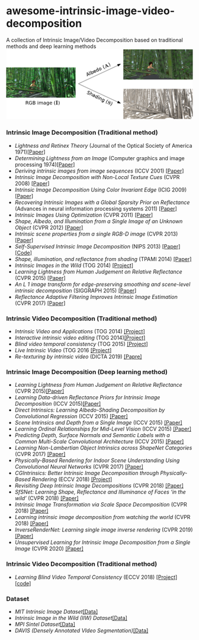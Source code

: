 # awesome-intrinsic-image-video-decomposition
A collection of Intrinsic Image/Video Decomposition based on traditional methods and deep learning methods
![avatar](https://github.com/Sharanranjit/Intrinsic-Image-Decomposition/blob/master/demo.png)

###  Intrinsic Image Decomposition (Traditional method)

* _Lightness and Retinex Theory_ (Journal of the Optical Society of America 1971)[[Paper]](https://www.osapublishing.org/josa/abstract.cfm?uri=josa-61-1-1)
* _Determining Lightness from an Image_ (Computer graphics and image processing 1974)[[Paper]](http://www.cnbc.cmu.edu/~tai/cp_papers/Horn_On_Lightness_OCR.pdf)
* _Deriving intrinsic images from image sequences_ (ICCV 2001) [[Paper]](https://courses.cs.washington.edu/courses/cse590b/02au/intrinsic.pdf)
* _Intrinsic Image Decomposition with Non-Local Texture Cues_ (CVPR 2008) [[Paper]](https://www.cs.sfu.ca/~pingtan/Papers/cvpr08.pdf)
* _Intrinsic Image Decomposition Using Color Invariant Edge_ (ICIG 2009) [[Paper]](https://ieeexplore.ieee.org/document/5437858)
* _Recovering Intrinsic Images with a Global Sparsity Prior on Reflectance_ (Advances in neural information processing systems 2011) [[Paper]](http://people.tuebingen.mpg.de/mkiefel/projects/intrinsic/nips11intrinsic.pdf)
* _Intrinsic Images Using Optimization_ (CVPR 2011) [[Paper]](https://ieeexplore.ieee.org/document/5995507)
* _Shape, Albedo, and Illumination from a Single Image of an Unknown Object_ (CVPR 2012) [[Paper]](https://www2.eecs.berkeley.edu/Research/Projects/CS/vision/reconstruction/BarronMalikCVPR2012.pdf)
* _Intrinsic scene properties from a single RGB-D image_ (CVPR 2013) [[Paper]](https://projet.liris.cnrs.fr/imagine/pub/proceedings/CVPR-2013/data/papers/4989a017.pdf)
* _Self-Supervised Intrinsic Image Decomposition_ (NIPS 2013) [[Paper]](https://arxiv.org/abs/1711.03678)[[Code]](https://github.com/JannerM/intrinsics-network)
* _Shape, illumination, and reflectance from shading_ (TPAMI 2014) [[Paper]](https://www2.eecs.berkeley.edu/Pubs/TechRpts/2013/EECS-2013-117.pdf)
* _Intrinsic Images in the Wild_ (TOG 2014) [[Project]](http://opensurfaces.cs.cornell.edu/intrinsic/)
* _Learning Lightness from Human Judgement on Relative Reflectance_ (CVPR 2015) [[Paper]](http://citeseerx.ist.psu.edu/viewdoc/download?doi=10.1.1.698.5035&rep=rep1&type=pdf)
* _An L 1 image transform for edge-preserving smoothing and scene-level intrinsic decomposition_ (SIGGRAPH 2015) [[Paper]](http://cseweb.ucsd.edu/~bisai/papers/SIGGRAPH15_IntrinsicDecomposition.pdf)
* _Reflectance Adaptive Filtering Improves Intrinsic Image Estimation_ (CVPR 2017) [[Paper]](https://arxiv.org/abs/1612.05062)


### Intrinsic Video Decomposition (Traditional method)
* _Intrinsic Video and Applications_ (TOG 2014) [[Project]](http://webdiis.unizar.es/~elenag/projects/SIG2014_intrinsicvideo/)
* _Interactive intrinsic video editing_ (TOG 2014)[[Project]](https://perso.liris.cnrs.fr/nicolas.bonneel/intrinsic.htm)
* _Blind video temporal consistency_ (TOG 2015) [[Project]](https://perso.liris.cnrs.fr/nicolas.bonneel/consistency/)
* _Live Intrinsic Video_ (TOG 2016 [[Project]](https://gvv.mpi-inf.mpg.de/projects/LiveIntrinsicVideo/)
* _Re-texturing by intrinsic video_ (DICTA 2019) [[Papre]](https://ieeexplore.ieee.org/document/5692608)

### Intrinsic Image Decomposition (Deep learning method)
* _Learning Lightness from Human Judgement on Relative Reflectance_ (CVPR 2015)[[Paper]](http://citeseerx.ist.psu.edu/viewdoc/download?doi=10.1.1.698.5035&rep=rep1&type=pdf)
* _Learning Data-driven Reflectance Priors for Intrinsic Image Decomposition_ (ICCV 2015)[[Paper]](https://people.eecs.berkeley.edu/~tinghuiz/papers/iccv15_lrp.pdf)
* _Direct Intrinsics: Learning Albedo-Shading Decomposition by Convolutional Regression_ (ICCV 2015) [[Paper]](https://arxiv.org/abs/1512.02311)
* _Scene Intrinsics and Depth from a Single Image_ (ICCV 2015) [[Paper]](http://www.icsi.berkeley.edu/pubs/vision/sceneintrinsics15.pdf)
* _Learning Ordinal Relationships for Mid-Level Vision_ (ICCV 2015) [[Paper]](https://people.csail.mit.edu/danielzoran/ordinal.pdf)
* _Predicting Depth, Surface Normals and Semantic Labels with a Common Multi-Scale Convolutional Architecture_ (ICCV 2015) [[Paper]](https://www.cv-foundation.org/openaccess/content_iccv_2015/papers/Eigen_Predicting_Depth_Surface_ICCV_2015_paper.pdf)
* _Learning Non-Lambertian Object Intrinsics across ShapeNet Categories_ (CVPR 2017) [[Paper]](https://arxiv.org/abs/1612.08510)
* _Physically-Based Rendering for Indoor Scene Understanding Using Convolutional Neural Networks_ (CVPR 2017) [[Paper]](https://arxiv.org/abs/1612.07429)
* _CGIntrinsics: Better Intrinsic Image Decomposition through Physically-Based Rendering_ (ECCV 2018) [[Project]](https://research.cs.cornell.edu/cgintrinsics/)
* _Revisiting Deep Intrinsic Image Decompositions_ (CVPR 2018) [[Paper]](https://arxiv.org/abs/1701.02965)
* _SfSNet: Learning Shape, Reflectance and Illuminance of Faces ‘in the wild’_ (CVPR  2018) [[Paper]](https://arxiv.org/abs/1712.01261)
* _Intrinsic Image Transformation via Scale Space Decomposition_ (CVPR  2018) [[Paper]](https://arxiv.org/abs/1805.10253)
* _Learning intrinsic image decomposition from watching the world_ (CVPR 2018) [[Paper]](https://arxiv.org/abs/1804.00582)
* _InverseRenderNet: Learning single image inverse rendering_ (CVPR 2019) [[Paper]](https://arxiv.org/abs/1811.12328)
* _Unsupervised Learning for Intrinsic Image Decomposition from a Single Image_ (CVPR 2020) [[Paper]](https://arxiv.org/abs/1911.09930)

### Intrinsic Video Decomposition (Traditional method)
* _Learning Blind Video Temporal Consistency_ (ECCV 2018) [[Project]](https://arxiv.org/abs/1808.00449)[[code]](https://github.com/phoenix104104/fast_blind_video_consistency)


### Dataset

* _MIT Intrinsic Image Dataset_[[Data]](http://www.cs.toronto.edu/~rgrosse/intrinsic/)
* _Intrinsic Image in the Wild (IIW) Dataset_[[Data]](http://opensurfaces.cs.cornell.edu/publications/intrinsic/)
* _MPI Sintel Dataset_[[Data]](http://sintel.is.tue.mpg.de/)
* _DAVIS (Densely Annotated VIdeo Segmentation)_[[Data]](https://davischallenge.org/)
